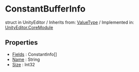 # ConstantBufferInfo
struct in UnityEditor
 / Inherits from: <a href="https://docs.unity3d.com/6000.0/Documentation/ScriptReference/ValueType.html">ValueType</a> / Implemented in: <a href="https://docs.unity3d.com/6000.0/Documentation/ScriptReference/UnityEditor.CoreModule.html">UnityEditor.CoreModule</a>
## Properties
- <a href="https://docs.unity3d.com/6000.0/Documentation/ScriptReference/ConstantBufferInfo-Fields.html">Fields</a> : ConstantInfo[]
- <a href="https://docs.unity3d.com/6000.0/Documentation/ScriptReference/ConstantBufferInfo-Name.html">Name</a> : String
- <a href="https://docs.unity3d.com/6000.0/Documentation/ScriptReference/ConstantBufferInfo-Size.html">Size</a> : Int32
